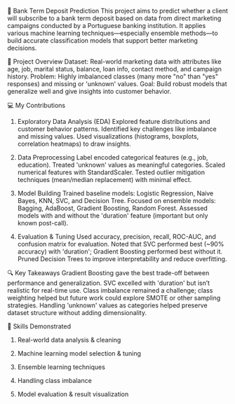 🏦 Bank Term Deposit Prediction
This project aims to predict whether a client will subscribe to a bank term deposit based on data from direct marketing campaigns conducted by a Portuguese banking institution. It applies various machine learning techniques—especially ensemble methods—to build accurate classification models that support better marketing decisions.

📌 Project Overview
Dataset: Real-world marketing data with attributes like age, job, marital status, balance, loan info, contact method, and campaign history.
Problem: Highly imbalanced classes (many more "no" than "yes" responses) and missing or 'unknown' values.
Goal: Build robust models that generalize well and give insights into customer behavior.

💻 My Contributions
1. Exploratory Data Analysis (EDA)
Explored feature distributions and customer behavior patterns.
Identified key challenges like imbalance and missing values.
Used visualizations (histograms, boxplots, correlation heatmaps) to draw insights.

2. Data Preprocessing
Label encoded categorical features (e.g., job, education).
Treated 'unknown' values as meaningful categories.
Scaled numerical features with StandardScaler.
Tested outlier mitigation techniques (mean/median replacement) with minimal effect.

3. Model Building
Trained baseline models: Logistic Regression, Naive Bayes, KNN, SVC, and Decision Tree.
Focused on ensemble models: Bagging, AdaBoost, Gradient Boosting, Random Forest.
Assessed models with and without the 'duration' feature (important but only known post-call).

4. Evaluation & Tuning
Used accuracy, precision, recall, ROC-AUC, and confusion matrix for evaluation.
Noted that SVC performed best (~90% accuracy) with 'duration'; Gradient Boosting performed best without it.
Pruned Decision Trees to improve interpretability and reduce overfitting.

🔍 Key Takeaways
Gradient Boosting gave the best trade-off between performance and generalization.
SVC excelled with 'duration' but isn’t realistic for real-time use.
Class imbalance remained a challenge; class weighting helped but future work could explore SMOTE or other sampling strategies.
Handling 'unknown' values as categories helped preserve dataset structure without adding dimensionality.

🧠 Skills Demonstrated

1. Real-world data analysis & cleaning

2. Machine learning model selection & tuning

3. Ensemble learning techniques

4. Handling class imbalance
   
5. Model evaluation & result visualization
